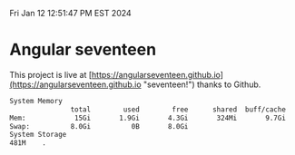 Fri Jan 12 12:51:47 PM EST 2024

# Angular seventeen


This project is live at [https://angularseventeen.github.io](https://angularseventeen.github.io "seventeen!") thanks to Github.

```bash
System Memory
               total        used        free      shared  buff/cache   available
Mem:            15Gi       1.9Gi       4.3Gi       324Mi       9.7Gi        13Gi
Swap:          8.0Gi          0B       8.0Gi
System Storage
481M	.
```
```bash
